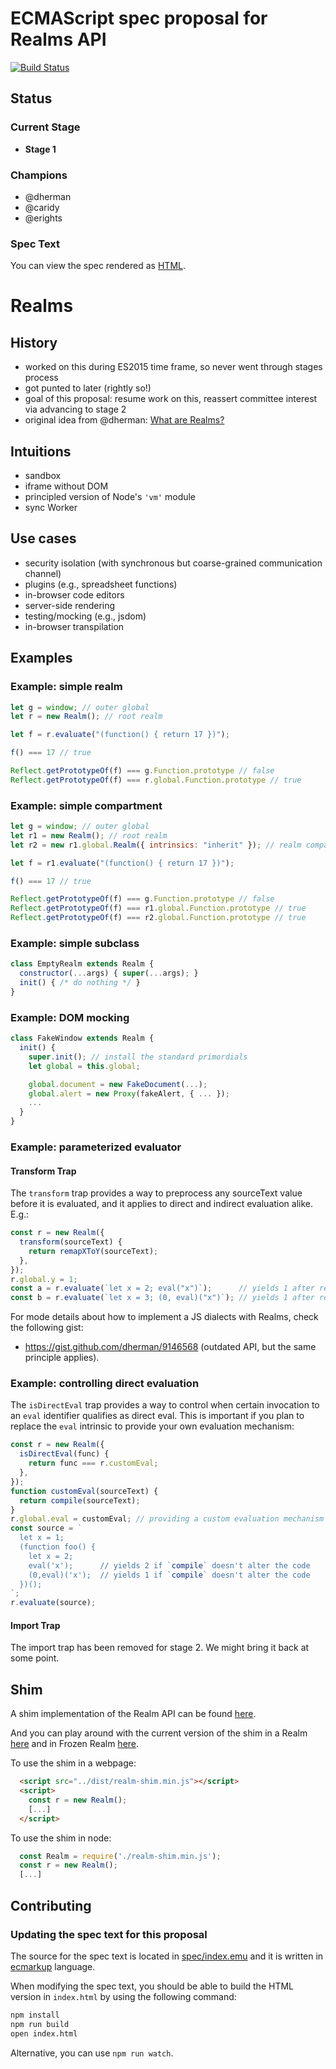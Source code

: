 # ECMAScript spec proposal for Realms API

[![Build Status](https://travis-ci.com/tc39/proposal-realms.svg?branch=master)](https://travis-ci.com/tc39/proposal-realms)

## Status

### Current Stage

 * __Stage 1__

### Champions

 * @dherman
 * @caridy
 * @erights

### Spec Text

You can view the spec rendered as [HTML](https://rawgit.com/tc39/proposal-realms/master/index.html).

# Realms

## History

* worked on this during ES2015 time frame, so never went through stages process
* got punted to later (rightly so!)
* goal of this proposal: resume work on this, reassert committee interest via advancing to stage 2
* original idea from @dherman: [What are Realms?](https://gist.github.com/dherman/7568885)

## Intuitions

* sandbox
* iframe without DOM
* principled version of Node's `'vm'` module
* sync Worker

## Use cases

* security isolation (with synchronous but coarse-grained communication channel)
* plugins (e.g., spreadsheet functions)
* in-browser code editors
* server-side rendering
* testing/mocking (e.g., jsdom)
* in-browser transpilation

## Examples

### Example: simple realm

```js
let g = window; // outer global
let r = new Realm(); // root realm

let f = r.evaluate("(function() { return 17 })");

f() === 17 // true

Reflect.getPrototypeOf(f) === g.Function.prototype // false
Reflect.getPrototypeOf(f) === r.global.Function.prototype // true
```

### Example: simple compartment

```js
let g = window; // outer global
let r1 = new Realm(); // root realm
let r2 = new r1.global.Realm({ intrinsics: "inherit" }); // realm compartment

let f = r1.evaluate("(function() { return 17 })");

f() === 17 // true

Reflect.getPrototypeOf(f) === g.Function.prototype // false
Reflect.getPrototypeOf(f) === r1.global.Function.prototype // true
Reflect.getPrototypeOf(f) === r2.global.Function.prototype // true
```
### Example: simple subclass

```js
class EmptyRealm extends Realm {
  constructor(...args) { super(...args); }
  init() { /* do nothing */ }
}
```

### Example: DOM mocking

```js
class FakeWindow extends Realm {
  init() {
    super.init(); // install the standard primordials
    let global = this.global;

    global.document = new FakeDocument(...);
    global.alert = new Proxy(fakeAlert, { ... });
    ...
  }
}
```

### Example: parameterized evaluator

#### Transform Trap

The `transform` trap provides a way to preprocess any sourceText value before it is evaluated, and it applies to direct and indirect evaluation alike. E.g.:

```js
const r = new Realm({
  transform(sourceText) {
    return remapXToY(sourceText);
  },
});
r.global.y = 1;
const a = r.evaluate(`let x = 2; eval("x")`);      // yields 1 after remapping `x` to the global `y`.
const b = r.evaluate(`let x = 3; (0, eval)("x")`); // yields 1 after remapping `x` to the global `y`.
```

For mode details about how to implement a JS dialects with Realms, check the following gist:

 * https://gist.github.com/dherman/9146568 (outdated API, but the same principle applies).

### Example: controlling direct evaluation

The `isDirectEval` trap provides a way to control when certain invocation to an `eval` identifier qualifies as direct eval. This is important if you plan to replace the `eval` intrinsic to provide your own evaluation mechanism:

```js
const r = new Realm({
  isDirectEval(func) {
    return func === r.customEval;
  },
});
function customEval(sourceText) {
  return compile(sourceText);
}
r.global.eval = customEval; // providing a custom evaluation mechanism
const source = `
  let x = 1;
  (function foo() {
    let x = 2;
    eval('x');      // yields 2 if `compile` doesn't alter the code
    (0,eval)('x');  // yields 1 if `compile` doesn't alter the code
  })();
`;
r.evaluate(source);
```

#### Import Trap

The import trap has been removed for stage 2. We might bring it back at some point.

## Shim

A shim implementation of the Realm API can be found [here](shim/README.md).

And you can play around with the current version of the shim in a Realm [here](https://rawgit.com/tc39/proposal-realms/master/shim/examples/simple.html) and in Frozen Realm [here](https://rawgit.com/tc39/proposal-realms/master/shim/examples/frozen.html).

To use the shim in a webpage:
```html
  <script src="../dist/realm-shim.min.js"></script>
  <script>
    const r = new Realm();
    [...]
  </script>
```

To use the shim in node:
```js
  const Realm = require('./realm-shim.min.js');
  const r = new Realm();
  [...]
```

## Contributing

### Updating the spec text for this proposal

The source for the spec text is located in [spec/index.emu](spec/index.emu) and it is written in
[ecmarkup](https://github.com/bterlson/ecmarkup) language.

When modifying the spec text, you should be able to build the HTML version in
`index.html` by using the following command:

```bash
npm install
npm run build
open index.html
```

Alternative, you can use `npm run watch`.
